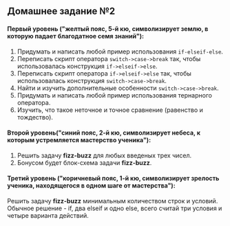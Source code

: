 ## Домашнее задание №2

#### Первый уровень ("желтый пояс, 5-й кю, символизирует землю, в которую падает благодатное семя знаний"):
1. Придумать и написать любой пример использования `if-elseif-else`.
2. Переписать скрипт оператора `switch->case->break` так, чтобы использовалась конструкция `if->elseif->else`.
3. Переписать скрипт оператора `if->elseif->else` так, чтобы использовалась конструкция `switch->case->break`.
4. Найти и изучить дополнительные особенности `switch->case->break`.
5. Придумать и написать любой пример использования тернарного оператора.
6. Изучить, что такое неточное и точное сравнение (равенство и тождество).

#### Второй уровень("синий пояс, 2-й кю, символизирует небеса, к которым устремляется мастерство ученика"):
1. Решить задачу **fizz-buzz** для любых введеных трех чисел.
2. Бонусом будет блок-схема задачи **fizz-buzz**.

#### Третий уровень ("коричневый пояс, 1-й кю, символизирует зрелость ученика, находящегося в одном шаге от мастерства"):
Решить задачу **fizz-buzz** минимальным количеством строк и условий. Обычное решение - if, два elseif и одно else, всего считай три условия и четыре варианта действий.

